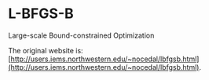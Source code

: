# L-BFGS-B
Large-scale Bound-constrained Optimization

The original website is: [http://users.iems.northwestern.edu/~nocedal/lbfgsb.html](http://users.iems.northwestern.edu/~nocedal/lbfgsb.html).
